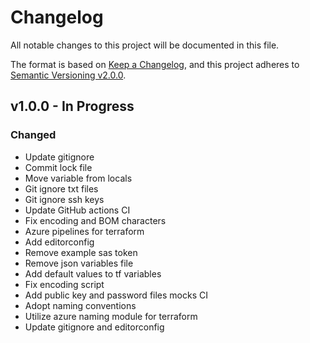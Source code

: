 # Changelog

All notable changes to this project will be documented in this file.

The format is based on [Keep a Changelog](https://keepachangelog.com/en/1.0.0/),
and this project adheres to [Semantic Versioning v2.0.0](https://semver.org/spec/v2.0.0.html).

## v1.0.0 - In Progress

### Changed

- Update gitignore
- Commit lock file
- Move variable from locals
- Git ignore txt files
- Git ignore ssh keys
- Update GitHub actions CI
- Fix encoding and BOM characters
- Azure pipelines for terraform
- Add editorconfig
- Remove example sas token
- Remove json variables file
- Add default values to tf variables
- Fix encoding script
- Add public key and password files mocks CI
- Adopt naming conventions
- Utilize azure naming module for terraform
- Update gitignore and editorconfig
